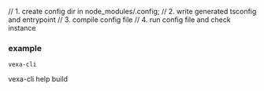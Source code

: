 // 1. create config dir in node_modules/.config;
// 2. write generated tsconfig and entrypoint
// 3. compile config file
// 4. run config file and check instance

### example

```
vexa-cli 
```


vexa-cli help build